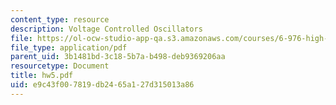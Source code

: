 ```yaml
---
content_type: resource
description: Voltage Controlled Oscillators
file: https://ol-ocw-studio-app-qa.s3.amazonaws.com/courses/6-976-high-speed-communication-circuits-and-systems-spring-2003/e9c43f007819db2465a127d315013a86_hw5.pdf
file_type: application/pdf
parent_uid: 3b1481bd-3c18-5b7a-b498-deb9369206aa
resourcetype: Document
title: hw5.pdf
uid: e9c43f00-7819-db24-65a1-27d315013a86
---
```


